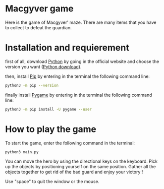 # Macgyver game

Here is the game of Macgyver' maze. 
There are many items that you have to collect to defeat the guardian. 

# Installation and requierement 

first of all, download [Python](https://www.python.org/) by going in the official website and choose the version you want ([Python download](https://www.python.org/downloads/)).

then, install [Pip](https://pypi.org/project/pip/) by entering in the terminal the following command line:
```bash
python3 -m pip --version
```

finally install [Pygame](https://www.pygame.org/news) by entering in the terminal the following command line:
```bash
python3 -m pip install -U pygame --user
```

# How to play the game
To start the game, enter the following command in the terminal:
```bash
python3 main.py
```
You can move the hero by using the directional keys on the keyboard.
Pick up the objects by positioning yourself on the same position. 
Gather all the objects together to get rid of the bad guard and enjoy your victory !

Use "space" to quit the window or the mouse.
